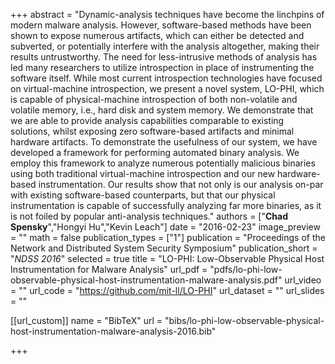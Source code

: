 +++
abstract = "Dynamic-analysis techniques have become the linchpins of modern malware analysis. However, software-based methods have been shown to expose numerous artifacts, which can either be detected and subverted, or potentially interfere with the analysis altogether, making their results untrustworthy. The need for less-intrusive methods of analysis has led many researchers to utilize introspection in place of instrumenting the software itself. While most current introspection technologies have focused on virtual-machine introspection, we present a novel system, LO-PHI, which is capable of physical-machine introspection of both non-volatile and volatile memory, i.e., hard disk and system memory. We demonstrate that we are able to provide analysis capabilities comparable to existing solutions, whilst exposing zero software-based artifacts and minimal hardware artifacts. To demonstrate the usefulness of our system, we have developed a framework for performing automated binary analysis. We employ this framework to analyze numerous potentially malicious binaries using both traditional virtual-machine introspection and our new hardware-based instrumentation. Our results show that not only is our analysis on-par with existing software-based counterparts, but that our physical instrumentation is capable of successfully analyzing far more binaries, as it is not foiled by popular anti-analysis techniques."
authors = ["**Chad Spensky**","Hongyi Hu","Kevin Leach"]
date = "2016-02-23"
image_preview = ""
math = false
publication_types = ["1"]
publication = "Proceedings of the Network and Distributed System Security Symposium"
publication_short = "*NDSS 2016*"
selected = true
title = "LO-PHI: Low-Observable Physical Host Instrumentation for Malware Analysis"
url_pdf = "pdfs/lo-phi-low-observable-physical-host-instrumentation-malware-analysis.pdf"
url_video = ""
url_code = "https://github.com/mit-ll/LO-PHI"
url_dataset = ""
url_slides = ""

[[url_custom]]
name = "BibTeX"
url = "bibs/lo-phi-low-observable-physical-host-instrumentation-malware-analysis-2016.bib"


+++
